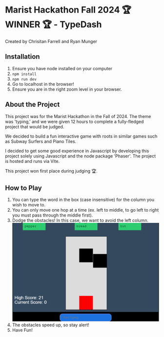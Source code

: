 # Marist Hackathon Fall 2024 🏆 WINNER 🏆 - TypeDash

Created by Chrisitan Farrell and Ryan Munger

## Installation
1. Ensure you have node installed on your computer
2. `npm install` 
3. `npm run dev`
4. Go to localhost in the browser!
5. Ensure you are in the right zoom level in your browser.

## About the Project
This project was for the Marist Hackathon in the Fall of 2024. The theme was 'typing,' and we were given 12 hours to complete a fully-fledged project that would be judged. 

We decided to build a fun interactive game with roots in similar games such as Subway Surfers and Piano Tiles. 

I decided to get some good experience in Javascript by developing this project solely using Javascript and the node package 'Phaser'. The project is hosted and runs via Vite.

This project won first place during judging 🏆.

## How to Play  
1. You can type the word in the box (case insensitive) for the column you wish to move to.
2. You can only move one hop at a time (ex. left to middle, to go left to right you must pass through the middle first).
3. Dodge the obstacles! In this case, we want to avoid the left column.
![The Game](resources/Game_View.png)
4. The obstacles speed up, so stay alert!
5. Have Fun!
